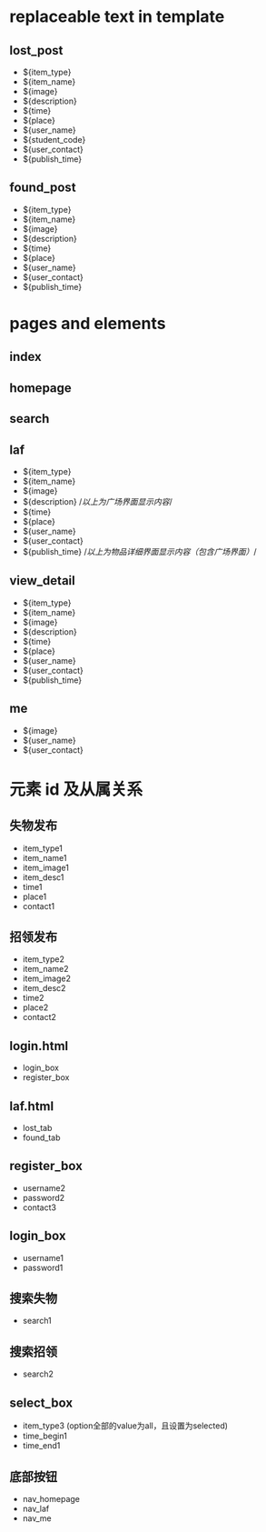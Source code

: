 # replaceable text in template

## lost_post

* ${item_type}
* ${item_name}
* ${image}
* ${description}
* ${time}
* ${place}
* ${user_name}
* ${student_code}
* ${user_contact}
* ${publish_time}

## found_post

* ${item_type}
* ${item_name}
* ${image}
* ${description}
* ${time}
* ${place}
* ${user_name}
* ${user_contact}
* ${publish_time}

# pages and elements

## index

###

## homepage

## search
## laf
* ${item_type}
* ${item_name}
* ${image}
* ${description}
/*以上为广场界面显示内容*/
* ${time}
* ${place}
* ${user_name}
* ${user_contact}
* ${publish_time}
/*以上为物品详细界面显示内容（包含广场界面）*/

## view_detail
* ${item_type}
* ${item_name}
* ${image}
* ${description}
* ${time}
* ${place}
* ${user_name}
* ${user_contact}
* ${publish_time}

## me
* ${image}
* ${user_name}
* ${user_contact}


# 元素 id 及从属关系

## 失物发布

* item_type1
* item_name1
* item_image1
* item_desc1
* time1
* place1
* contact1

## 招领发布

* item_type2
* item_name2
* item_image2
* item_desc2
* time2
* place2
* contact2

<!-- ## 发布

* publish_type
* item_type
* item_name
* item_image
* item_desc
* time
* place
* contact -->

## login.html

* login_box
* register_box

## laf.html

* lost_tab
* found_tab

## register_box

* username2
* password2
* contact3

## login_box

* username1
* password1

## 搜索失物

* search1

## 搜索招领

* search2

## select_box

* item_type3 (option全部的value为all，且设置为selected)
* time_begin1
* time_end1

## 底部按钮

* nav_homepage
* nav_laf
* nav_me



